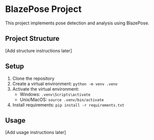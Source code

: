 # BlazePose Project
   
This project implements pose detection and analysis using BlazePose.
   
## Project Structure

[Add structure instructions later]

## Setup
   
1. Clone the repository
2. Create a virtual environment: `python -m venv .venv`
3. Activate the virtual environment:
   - Windows: `.venv\Scripts\activate`
   - Unix/MacOS: `source .venv/bin/activate`
4. Install requirements: `pip install -r requirements.txt`
   
## Usage
   
[Add usage instructions later]
